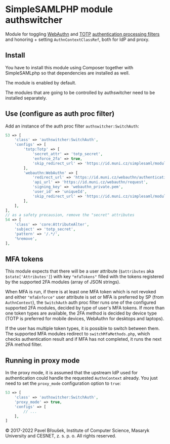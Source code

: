 # SimpleSAMLPHP module authswitcher

Module for toggling [WebAuthn](https://github.com/CESNET/simplesamlphp-module-webauthn) and [TOTP](https://gitlab.ics.muni.cz/perun/proxyaai/simplesamlphp/simplesamlphp-module-totp) [authentication processing filters](https://simplesamlphp.org/docs/stable/simplesamlphp-authproc) and honoring + setting `AuthnContextClassRef`, both for IdP and proxy.

## Install

You have to install this module using Composer together with SimpleSAMLphp so that dependencies are installed as well.

The module is enabled by default.

The modules that are going to be controlled by authswitcher need to be installed separately.

## Use (configure as auth proc filter)

Add an instance of the auth proc filter `authswitcher:SwitchAuth`:

```php
53 => [
    'class' => 'authswitcher:SwitchAuth',
    'configs' => [
        'totp:Totp' => [
            'secret_attr' => 'totp_secret',
            'enforce_2fa' => true,
            'skip_redirect_url' => 'https://id.muni.cz/simplesaml/module.php/authswitcher/switchMfaMethods.php',
        ],
        'webauthn:WebAuthn' => [
            'redirect_url' => 'https://id.muni.cz/webauthn/authentication_request',
            'api_url' => 'https://id.muni.cz/webauthn/request',
            'signing_key' => 'webauthn_private.pem',
            'user_id' => 'uniqueId',
            'skip_redirect_url' => 'https://id.muni.cz/simplesaml/module.php/authswitcher/switchMfaMethods.php',
        ],
    ],
],
// as a safety precausion, remove the "secret" attributes
54 => [
    'class' => 'core:AttributeAlter',
    'subject' => 'totp_secret',
    'pattern' => '/.*/',
    '%remove',
],
```

## MFA tokens

This module expects that there will be a user attribute (`$attributes` aka `$state['Attributes']`) with key `"mfaTokens"` filled with the tokens registered by the supported 2FA modules (array of JSON strings).

When MFA is run, if there is at least one MFA token which is not revoked and either `"mfaEnforce"` user attribute is set or MFA is preferred by SP (from `AuthnContext`), the `SwitchAuth` auth proc filter runs one of the configured supported 2FA modules, decided by type of user's MFA tokens. If more than one token types are available, the 2FA method is decided by device type (TOTP is preferred for mobile devices, WebAuthn for desktops and laptops).

If the user has multiple token types, it is possible to switch between them. The supported MFA modules redirect to `switchMfaMethods.php`, which checks authentication result and if MFA has not completed, it runs the next 2FA method filter.

## Running in proxy mode

In the proxy mode, it is assumed that the upstream IdP used for authentication could handle the requested `AuthnContext` already. You just need to set the `proxy_mode` configuration option to `true`:

```php
53 => [
    'class' => 'authswitcher:SwitchAuth',
    'proxy_mode' => true,
    'configs' => [
        // ...
    ],
]
```

© 2017-2022 Pavel Břoušek, Institute of Computer Science, Masaryk University and CESNET, z. s. p. o. All rights reserved.
